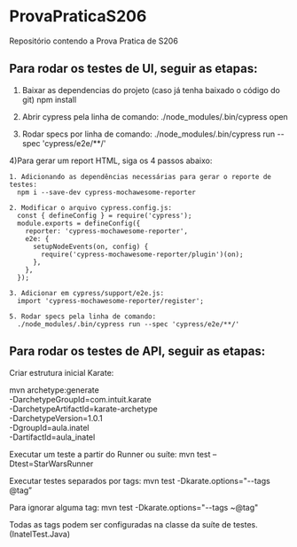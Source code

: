 # ProvaPraticaS206
Repositório contendo a Prova Pratica de S206

## Para rodar os testes de UI, seguir as etapas:

1) Baixar as dependencias do projeto (caso já tenha baixado o código do git)
npm install

2) Abrir cypress pela linha de comando:
./node_modules/.bin/cypress open

3) Rodar specs por linha de comando:
./node_modules/.bin/cypress run --spec 'cypress/e2e/**/'

4)Para gerar um report HTML, siga os 4 passos abaixo:

    1. Adicionando as dependências necessárias para gerar o reporte de testes:
      npm i --save-dev cypress-mochawesome-reporter
	
    2. Modificar o arquivo cypress.config.js:
      const { defineConfig } = require('cypress');
      module.exports = defineConfig({
        reporter: 'cypress-mochawesome-reporter',
        e2e: {
          setupNodeEvents(on, config) {
            require('cypress-mochawesome-reporter/plugin')(on);
          },
        },
      });

    3. Adicionar em cypress/support/e2e.js:
      import 'cypress-mochawesome-reporter/register';
    
    5. Rodar specs pela linha de comando:
      ./node_modules/.bin/cypress run --spec 'cypress/e2e/**/'

## Para rodar os testes de API, seguir as etapas:

Criar estrutura inicial Karate:

mvn archetype:generate \
-DarchetypeGroupId=com.intuit.karate \
-DarchetypeArtifactId=karate-archetype \
-DarchetypeVersion=1.0.1 \
-DgroupId=aula.inatel \
-DartifactId=aula_inatel

Executar um teste a partir do Runner ou suíte:
mvn test –Dtest=StarWarsRunner

Executar testes separados por tags:
mvn test -Dkarate.options="--tags @tag”

Para ignorar alguma tag:
mvn test -Dkarate.options="--tags ~@tag" 

Todas as tags podem ser configuradas na classe da suíte de testes. (InatelTest.Java)
